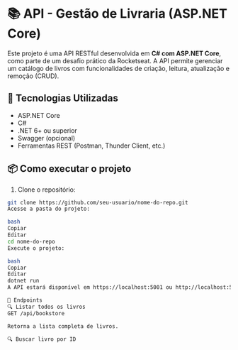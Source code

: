 # 📚 API - Gestão de Livraria (ASP.NET Core)

Este projeto é uma API RESTful desenvolvida em **C# com ASP.NET Core**, como parte de um desafio prático da Rocketseat. A API permite gerenciar um catálogo de livros com funcionalidades de criação, leitura, atualização e remoção (CRUD).

## 🚀 Tecnologias Utilizadas

- ASP.NET Core
- C#
- .NET 6+ ou superior
- Swagger (opcional)
- Ferramentas REST (Postman, Thunder Client, etc.)

## 📦 Como executar o projeto

1. Clone o repositório:
```bash
git clone https://github.com/seu-usuario/nome-do-repo.git
Acesse a pasta do projeto:

bash
Copiar
Editar
cd nome-do-repo
Execute o projeto:

bash
Copiar
Editar
dotnet run
A API estará disponível em https://localhost:5001 ou http://localhost:5000.

📌 Endpoints
🔍 Listar todos os livros
GET /api/bookstore

Retorna a lista completa de livros.

🔍 Buscar livro por ID
